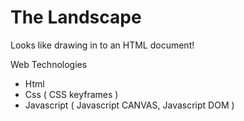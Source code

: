 # The Landscape

Looks like drawing in to an HTML document!

Web Technologies

  - Html
  - Css ( CSS keyframes )
  - Javascript ( Javascript CANVAS, Javascript DOM )


